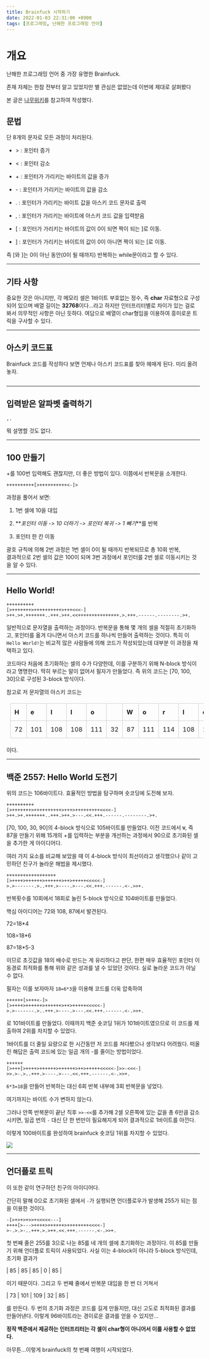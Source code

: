 ```yaml
---
title: Brainfuck 시작하기
date: 2022-01-03 22:31:00 +0900
tags: [프로그래밍, 난해한 프로그래밍 언어]
---
```


# 개요

난해한 프로그래밍 언어 중 가장 유명한 Brainfuck.

존재 자체는 한참 전부터 알고 있었지만 별 관심은 없었는데 이번에 제대로 살펴봤다

본 글은 [나무위키]를 참고하여 작성했다.

[나무위키]: https://namu.wiki/w/%EB%B8%8C%EB%A0%88%EC%9D%B8%ED%8D%BD#s-4.1

## 문법

단 8개의 문자로 모든 과정이 처리된다.

- \> : 포인터 증가

- < : 포인터 감소

- \+ : 포인터가 가리키는 바이트의 값을 증가

- \- : 포인터가 가리키는 바이트의 값을 감소

- . : 포인터가 가리키는 바이트 값을 아스키 코드 문자로 출력

- , : 포인터가 가리키는 바이트에 아스키 코드 값을 입력받음

- [ : 포인터가 가리키는 바이트의 값이 0이 되면 짝이 되는 ]로 이동.

- ] : 포인터가 가리키는 바이트의 값이 0이 아니면 짝이 되는 [로 이동.

즉 [와 ]는 0이 아닌 동안(0이 될 때까지) 반복하는 while문이라고 할 수 있다.

---

## 기타 사항

중요한 것은 아니지만, 각 메모리 셀은 1바이트 부호없는 정수, 즉 **char** 자료형으로 구성되어 있으며 배열 길이는 **32768**이다...라고 하지만 인터프리터별로 차이가 있는 걸로 봐서 의무적인 사항은 아닌 듯하다. 여담으로 배열이 char형임을 이용하여 흥미로운 트릭을 구사할 수 있다.

---

## 아스키 코드표

Brainfuck 코드를 작성하다 보면 언제나 아스키 코드표를 찾아 헤매게 된다. 미리 올려놓자.

<img src="https://user-images.githubusercontent.com/88845385/147942425-114fd2b5-29b5-4f86-ac85-fdd9db1bda1f.png" title="" alt="" data-align="center">

---

## 입력받은 알파벳 출력하기

```brainfuck
,.
```

뭐 설명할 것도 없다.

---

## 100 만들기

+를 100번 입력해도 괜찮지만, 더 좋은 방법이 있다. 이쯤에서 반복문을 소개한다.

```brainfuck
++++++++++[>++++++++++<-]>
```

과정을 풀어서 보면:

1. 1번 셀에 10을 대입

2. **_포인터 이동 -> 10 더하기 -> 포인터 복귀 -> 1 빼기_**를 반복

3. 포인터 한 칸 이동

괄호 규칙에 의해 2번 과정은 1번 셀이 0이 될 때까지 반복되므로 총 10회 반복,  
결과적으로 2번 셀의 값은 100이 되며 3번 과정에서 포인터를 2번 셀로 이동시키는 것을 알 수 있다.

---

## Hello World!

```brainfuck
++++++++++
[>+++++++>++++++++++>+++<<<-]
>++.>+.+++++++..+++.>++.<<+++++++++++++++.>.+++.------.--------.>+.
```

일반적으로 문자열을 출력하는 과정이다. 반복문을 통해 몇 개의 셀을 적절히 초기화하고, 포인터를 옮겨 다니면서 아스키 코드를 하나씩 만들어 출력하는 것이다. 특히 이 `Hello World!`는 비교적 많은 사람들에 의해 코드가 작성되었는데 대부분 이 과정을 채택하고 있다.

코드마다 처음에 초기화하는 셀의 수가 다양한데, 이를 구분하기 위해 N-block 방식이라고 명명한다. 딱히 부르는 말이 없어서 필자가 만들었다. 즉 위의 코드는 [70, 100, 30]으로 구성된 3-block 방식이다.

참고로 저 문자열의 아스키 코드는

| H   | e   | l   | l   | o   |     | W   | o   | r   | l   | d   | !   |
| --- | --- | --- | --- | --- | --- | --- | --- | --- | --- | --- | --- |
| 72  | 101 | 108 | 108 | 111 | 32  | 87  | 111 | 114 | 108 | 100 | 33  |

이다.

---

## 백준 2557: Hello World 도전기

위의 코드는 106바이트다. 효율적인 방법을 탐구하며 숏코딩에 도전해 보자.

```brainfuck
++++++++++
[>+++++++>++++++++++>+++>+++++++++<<<<-]
>++.>+.+++++++..+++.>++.>---.<<.+++.------.--------.>+.
```

[70, 100, 30, 90]의 4-block 방식으로 105바이트를 만들었다. 이전 코드에서 `W`, 즉 87을 만들기 위해 15개의 +를 입력하는 부분을 개선하는 과정에서 90으로 초기화된 셀을 추가한 게 아이디어다.

여러 가지 요소를 비교해 보았을 때 이 4-block 방식이 최선이라고 생각했으나 같이 고민하던 친구가 놀라운 해법을 제시했다.

```brainfuck
++++++++++++++++++
[>++++>++++++>++++++>++>+++++<<<<<-]
>.>-------.>..+++.>----.>---.<<.+++.------.<-.>>+.
```

반복횟수를 10회에서 18회로 늘린 5-block 방식으로 104바이트를 만들었다.

핵심 아이디어는 72와 108, 87에서 발견된다.

72=18*4

108=18*6

87=18*5-3

이므로 초깃값을 18의 배수로 만드는 게 유리하다고 판단, 한편 매우 효율적인 포인터 이동경로 최적화를 통해 위와 같은 성과를 낼 수 있었던 것이다. 실로 놀라운 코드가 아닐 수 없다.

필자는 이를 보자마자 `18=6*3`을 이용해 코드를 더욱 압축하여

```brainfuck
++++++[>+++<-]>
[>++++>++++++>++++++>++>+++++<<<<<-]
>.>-------.>..+++.>----.>---.<<.+++.------.<-.>>+.
```

로 101바이트를 만들었다. 이때까지 백준 숏코딩 1위가 101바이트였으므로 이 코드를 제출하여 2위를 차지할 수 있었다.

1바이트를 더 줄일 요량으로 한 시간동안 저 코드를 쳐다봤으나 생각보다 어려웠다. 떠올린 해답은 출력 코드에 있는 일곱 개의 -를 줄이는 방법이었다.

```brainfuck
++++++
[>+++[>++++>++++++>++++++>++>+++++<<<<<-]>>-<<<-]
>>.>-.>..+++.>----.>---.<<.+++.------.<-.>>+.
```

`6*3=18`을 만들어 반복하는 대신 6회 반복 내부에 3회 반복문을 넣었다.

여기까지는 바이트 수가 변하지 않는다.

그러나 안쪽 반복문이 끝난 직후 `>>-<<`를 추가해 2셀 오른쪽에 있는 값을 총 6만큼 감소시키면, 일곱 번의 `-` 대신 단 한 번만이 필요해지게 되어 결과적으로 1바이트를 아낀다.

이렇게 100바이트를 완성하여 brainfuck 숏코딩 1위를 차지할 수 있었다.

![](https://user-images.githubusercontent.com/88845385/147947192-6687a15f-2042-45db-abee-7a50dda4782c.png)

---

## 언더플로 트릭

이 또한 같이 연구하던 친구의 아이디어다.

간단히 말해 0으로 초기화된 셀에서 `-`가 실행되면 언더플로우가 발생해 255가 되는 점을 이용한 것이다.

```brainfuck
-[>+>+>+>>+<<<<<---]
++++[>--->++++>++++++>++++++++<<<<-]
>-.>.>-..+++.>.>++.<<.+++.------.<-.>>+.
```

첫 번째 줄은 255를 3으로 나눈 85를 네 개의 셀에 초기화하는 과정이다. 이 85를 만들기 위해 언더플로 트릭이 사용되었다. 사실 이는 4-block이 아니라 5-block 방식인데, 초기화 결과가

| 85  | 85  | 85  | 0   | 85  |

이기 때문이다. 그리고 두 번째 줄에서 반복문 대입을 한 번 더 거쳐서

| 73  | 101 | 109 | 32  | 85  |

를 만든다. 두 번의 초기화 과정은 코드를 길게 만들지만, 대신 고도로 최적화된 결과를 만들어낸다. 이렇게 96바이트라는 경이로운 결과를 얻을 수 있지만...

**정작 백준에서 제공하는 인터프리터는 각 셀이 char형이 아니어서 이를 사용할 수 없었다.**

아무튼...이렇게 brainfuck의 첫 번째 여행이 시작되었다.

<style>
table{
  border-collapse: collapse;
  text-align: left;
  line-height: 1.5;
  margin : 20px 10px;
}
table th {
  width: 150px;
  padding: 10px;
  font-weight: bold;
  vertical-align: top;
  border: 1px solid #ccc;
}
table td {
  width: 350px;
  padding: 10px;
  vertical-align: top;
  border: 1px solid #ccc;
}
</style>

